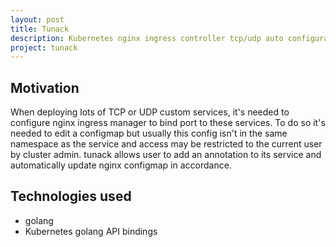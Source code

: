 ```yaml
---
layout: post
title: Tunack
description: Kubernetes nginx ingress controller tcp/udp auto configuration
project: tunack
---
```

## Motivation
When deploying lots of TCP or UDP custom services, it's needed to configure nginx ingress manager to bind port to these services. 
To do so it's needed to edit a configmap but usually this config isn't in the same namespace as the service and access may be restricted to the current user by cluster admin. 
tunack allows user to add an annotation to its service and automatically update nginx configmap in accordance.

## Technologies used
* golang
* Kubernetes golang API bindings
